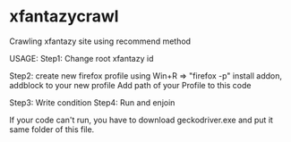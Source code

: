 # xfantazycrawl
Crawling xfantazy site using recommend method

USAGE: 
Step1: Change root xfantazy id

Step2: create new firefox profile using Win+R => "firefox -p"
       install addon, addblock to your new profile
       Add path of your Profile to this code
       
Step3: Write condition
Step4: Run and enjoin

If your code can't run, you have to download geckodriver.exe and put it same folder of this file.
